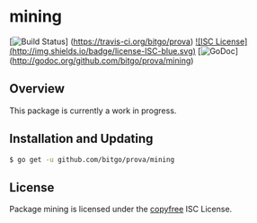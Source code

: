 mining
======

[![Build Status](http://img.shields.io/travis/bitgo/prova.svg)]
(https://travis-ci.org/bitgo/prova) [![ISC License]
(http://img.shields.io/badge/license-ISC-blue.svg)](http://copyfree.org)
[![GoDoc](https://img.shields.io/badge/godoc-reference-blue.svg)]
(http://godoc.org/github.com/bitgo/prova/mining)

## Overview

This package is currently a work in progress.

## Installation and Updating

```bash
$ go get -u github.com/bitgo/prova/mining
```

## License

Package mining is licensed under the [copyfree](http://copyfree.org) ISC
License.
